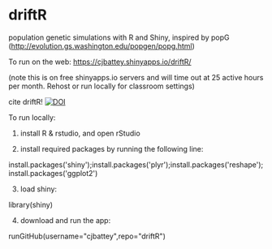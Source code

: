 # driftR
population genetic simulations with R and Shiny, inspired by popG (http://evolution.gs.washington.edu/popgen/popg.html)

To run on the web: 
https://cjbattey.shinyapps.io/driftR/

(note this is on free shinyapps.io servers and will time out at 25 active hours per month. Rehost or run locally for classroom settings)

cite driftR! <a href="https://zenodo.org/badge/latestdoi/74150401"><img src="https://zenodo.org/badge/74150401.svg" alt="DOI"></a>

To run locally: 

1. install R & rstudio, and open rStudio

2. install required packages by running the following line: 

  install.packages('shiny');install.packages('plyr');install.packages('reshape');install.packages('ggplot2')
  
3. load shiny:

  library(shiny)
  
4. download and run the app:

  runGitHub(username="cjbattey",repo="driftR")

